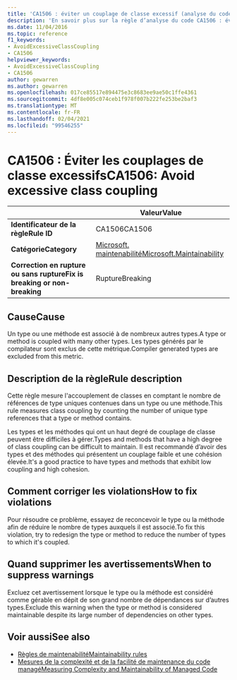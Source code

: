 ```yaml
---
title: 'CA1506 : éviter un couplage de classe excessif (analyse du code)'
description: 'En savoir plus sur la règle d’analyse du code CA1506 : éviter un couplage de classe excessif'
ms.date: 11/04/2016
ms.topic: reference
f1_keywords:
- AvoidExcessiveClassCoupling
- CA1506
helpviewer_keywords:
- AvoidExcessiveClassCoupling
- CA1506
author: gewarren
ms.author: gewarren
ms.openlocfilehash: 017ce85517e894475e3c8683ee9ae50c1ffe4361
ms.sourcegitcommit: 4df8e005c074ceb1f978f007b222fe253be2baf3
ms.translationtype: MT
ms.contentlocale: fr-FR
ms.lasthandoff: 02/04/2021
ms.locfileid: "99546255"
---
```

# <a name="ca1506-avoid-excessive-class-coupling"></a><span data-ttu-id="6d587-103">CA1506 : Éviter les couplages de classe excessifs</span><span class="sxs-lookup"><span data-stu-id="6d587-103">CA1506: Avoid excessive class coupling</span></span>

| | <span data-ttu-id="6d587-104">Valeur</span><span class="sxs-lookup"><span data-stu-id="6d587-104">Value</span></span> |
|-|-|
| <span data-ttu-id="6d587-105">**Identificateur de la règle**</span><span class="sxs-lookup"><span data-stu-id="6d587-105">**Rule ID**</span></span> |<span data-ttu-id="6d587-106">CA1506</span><span class="sxs-lookup"><span data-stu-id="6d587-106">CA1506</span></span>|
| <span data-ttu-id="6d587-107">**Catégorie**</span><span class="sxs-lookup"><span data-stu-id="6d587-107">**Category**</span></span> |[<span data-ttu-id="6d587-108">Microsoft. maintenabilité</span><span class="sxs-lookup"><span data-stu-id="6d587-108">Microsoft.Maintainability</span></span>](maintainability-warnings.md)|
| <span data-ttu-id="6d587-109">**Correction en rupture ou sans rupture**</span><span class="sxs-lookup"><span data-stu-id="6d587-109">**Fix is breaking or non-breaking**</span></span> |<span data-ttu-id="6d587-110">Rupture</span><span class="sxs-lookup"><span data-stu-id="6d587-110">Breaking</span></span>|

## <a name="cause"></a><span data-ttu-id="6d587-111">Cause</span><span class="sxs-lookup"><span data-stu-id="6d587-111">Cause</span></span>

<span data-ttu-id="6d587-112">Un type ou une méthode est associé à de nombreux autres types.</span><span class="sxs-lookup"><span data-stu-id="6d587-112">A type or method is coupled with many other types.</span></span> <span data-ttu-id="6d587-113">Les types générés par le compilateur sont exclus de cette métrique.</span><span class="sxs-lookup"><span data-stu-id="6d587-113">Compiler generated types are excluded from this metric.</span></span>

## <a name="rule-description"></a><span data-ttu-id="6d587-114">Description de la règle</span><span class="sxs-lookup"><span data-stu-id="6d587-114">Rule description</span></span>

<span data-ttu-id="6d587-115">Cette règle mesure l'accouplement de classes en comptant le nombre de références de type uniques contenues dans un type ou une méthode.</span><span class="sxs-lookup"><span data-stu-id="6d587-115">This rule measures class coupling by counting the number of unique type references that a type or method contains.</span></span>

<span data-ttu-id="6d587-116">Les types et les méthodes qui ont un haut degré de couplage de classe peuvent être difficiles à gérer.</span><span class="sxs-lookup"><span data-stu-id="6d587-116">Types and methods that have a high degree of class coupling can be difficult to maintain.</span></span> <span data-ttu-id="6d587-117">Il est recommandé d’avoir des types et des méthodes qui présentent un couplage faible et une cohésion élevée.</span><span class="sxs-lookup"><span data-stu-id="6d587-117">It's a good practice to have types and methods that exhibit low coupling and high cohesion.</span></span>

## <a name="how-to-fix-violations"></a><span data-ttu-id="6d587-118">Comment corriger les violations</span><span class="sxs-lookup"><span data-stu-id="6d587-118">How to fix violations</span></span>

<span data-ttu-id="6d587-119">Pour résoudre ce problème, essayez de reconcevoir le type ou la méthode afin de réduire le nombre de types auxquels il est associé.</span><span class="sxs-lookup"><span data-stu-id="6d587-119">To fix this violation, try to redesign the type or method to reduce the number of types to which it's coupled.</span></span>

## <a name="when-to-suppress-warnings"></a><span data-ttu-id="6d587-120">Quand supprimer les avertissements</span><span class="sxs-lookup"><span data-stu-id="6d587-120">When to suppress warnings</span></span>

<span data-ttu-id="6d587-121">Excluez cet avertissement lorsque le type ou la méthode est considéré comme gérable en dépit de son grand nombre de dépendances sur d’autres types.</span><span class="sxs-lookup"><span data-stu-id="6d587-121">Exclude this warning when the type or method is considered maintainable despite its large number of dependencies on other types.</span></span>

## <a name="see-also"></a><span data-ttu-id="6d587-122">Voir aussi</span><span class="sxs-lookup"><span data-stu-id="6d587-122">See also</span></span>

- [<span data-ttu-id="6d587-123">Règles de maintenabilité</span><span class="sxs-lookup"><span data-stu-id="6d587-123">Maintainability rules</span></span>](maintainability-warnings.md)
- [<span data-ttu-id="6d587-124">Mesures de la complexité et de la facilité de maintenance du code managé</span><span class="sxs-lookup"><span data-stu-id="6d587-124">Measuring Complexity and Maintainability of Managed Code</span></span>](/visualstudio/code-quality/code-metrics-values)
